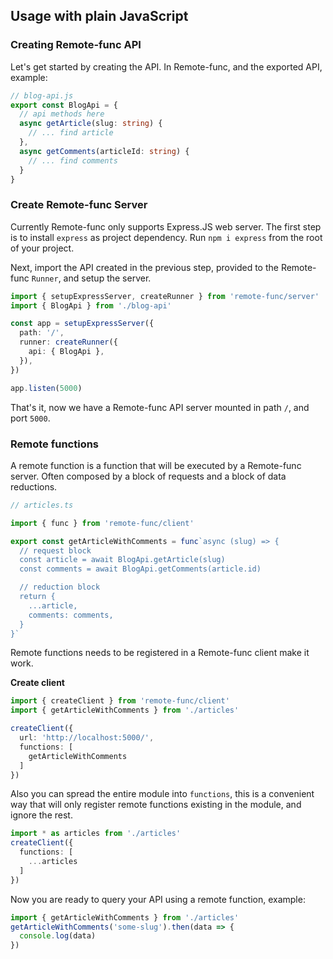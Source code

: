 ## Usage with plain JavaScript

### Creating Remote-func API

Let's get started by creating the API. In Remote-func, and the exported API, example:

```ts
// blog-api.js
export const BlogApi = {
  // api methods here
  async getArticle(slug: string) {
    // ... find article
  },
  async getComments(articleId: string) {
    // ... find comments
  }
}
```

### Create Remote-func Server

Currently Remote-func only supports Express.JS web server. The first step is to install `express` as project dependency. Run `npm i express` from the root of your project.

Next, import the API created in the previous step, provided to the Remote-func `Runner`, and setup the server.

```ts
import { setupExpressServer, createRunner } from 'remote-func/server'
import { BlogApi } from './blog-api'

const app = setupExpressServer({
  path: '/',
  runner: createRunner({
    api: { BlogApi },
  }),
})

app.listen(5000)
```

That's it, now we have a Remote-func API server mounted in path `/`, and port `5000`.

### Remote functions
A remote function is a function that will be executed by a Remote-func server. Often composed by a block of requests and a block of data reductions.

```ts
// articles.ts

import { func } from 'remote-func/client'

export const getArticleWithComments = func`async (slug) => {
  // request block
  const article = await BlogApi.getArticle(slug)
  const comments = await BlogApi.getComments(article.id)

  // reduction block
  return {
    ...article,
    comments: comments,
  }
}`
```

Remote functions needs to be registered in a Remote-func client make it work.

**Create client**

```ts
import { createClient } from 'remote-func/client'
import { getArticleWithComments } from './articles'

createClient({
  url: 'http://localhost:5000/',
  functions: [
    getArticleWithComments
  ]
})
```

Also you can spread the entire module into `functions`, this is a convenient way that will only register remote functions existing in the module, and ignore the rest.

```ts
import * as articles from './articles'
createClient({
  functions: [
    ...articles
  ]
})
```

Now you are ready to query your API using a remote function, example:

```ts
import { getArticleWithComments } from './articles'
getArticleWithComments('some-slug').then(data => {
  console.log(data)
})
```
